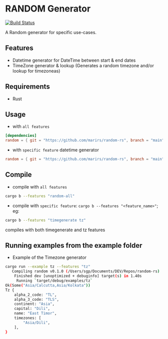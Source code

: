 RANDOM Generator
===================
[![Build Status](https://travis-ci.com/marirs/random-rs.svg?branch=main)](https://travis-ci.com/marirs/random-rs)

A Random generator for specific use-cases.

## Features
- Datetime generator for DateTime<Utc> between start & end dates
- TimeZone generator & lookup (Generates a random timezone and/or lookup for timezoneas)

## Requirements
- Rust

## Usage
- with `all features`
```toml
[dependencies]
random = { git = "https://github.com/marirs/random-rs", branch = "main", features = ["random-all"] }
```

- with `specific feature` datetime generator
```toml
random = { git = "https://github.com/marirs/random-rs", branch = "main", features = ["timegenerate"] }
```

## Compile
- compile with `all features`
```bash
cargo b --features "random-all"
```
- compile with `specific feature`: `cargo b --features "<feature_name>"`; eg:
```bash
cargo b --features "timegenerate tz"
```
compiles with both timegenerate and tz features

## Running examples from the example folder
- Example of the Timezone generator
```bash
cargo run --example tz --features "tz"
   Compiling random v0.1.0 (/Users/sgp/Documents/DEV/Repos/random-rs)
    Finished dev [unoptimized + debuginfo] target(s) in 1.40s
     Running `target/debug/examples/tz`
Ok(Some("Asia/Calcutta,Asia/Kolkata"))
Tz {
    alpha_2_code: "TL",
    alpha_3_code: "TLS",
    continent: "Asia",
    capital: "Dili",
    name: "East Timor",
    timezones: [
        "Asia/Dili",
    ],
}
```